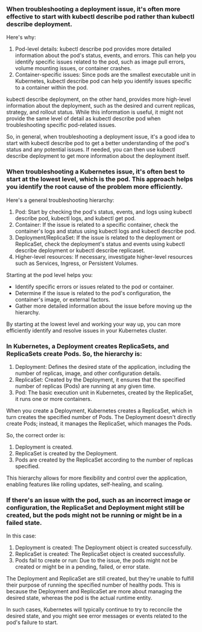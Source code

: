 ### When troubleshooting a deployment issue, it's often more effective to start with kubectl describe pod rather than kubectl describe deployment.

Here's why:

1. Pod-level details: kubectl describe pod provides more detailed information about the pod's status, events, and errors. This can help you identify specific issues related to the pod, such as image pull errors, volume mounting issues, or container crashes.
2. Container-specific issues: Since pods are the smallest executable unit in Kubernetes, kubectl describe pod can help you identify issues specific to a container within the pod.

kubectl describe deployment, on the other hand, provides more high-level information about the deployment, such as the desired and current replicas, strategy, and rollout status. While this information is useful, it might not provide the same level of detail as kubectl describe pod when troubleshooting specific pod-related issues.

So, in general, when troubleshooting a deployment issue, it's a good idea to start with kubectl describe pod to get a better understanding of the pod's status and any potential issues. If needed, you can then use kubectl describe deployment to get more information about the deployment itself.

###  When troubleshooting a Kubernetes issue, it's often best to start at the lowest level, which is the pod. This approach helps you identify the root cause of the problem more efficiently.

Here's a general troubleshooting hierarchy:

1. Pod: Start by checking the pod's status, events, and logs using kubectl describe pod, kubectl logs, and kubectl get pod.
2. Container: If the issue is related to a specific container, check the container's logs and status using kubectl logs and kubectl describe pod.
3. Deployment/ReplicaSet: If the issue is related to the deployment or ReplicaSet, check the deployment's status and events using kubectl describe deployment or kubectl describe replicaset.
4. Higher-level resources: If necessary, investigate higher-level resources such as Services, Ingress, or Persistent Volumes.

Starting at the pod level helps you:

- Identify specific errors or issues related to the pod or container.
- Determine if the issue is related to the pod's configuration, the container's image, or external factors.
- Gather more detailed information about the issue before moving up the hierarchy.

By starting at the lowest level and working your way up, you can more efficiently identify and resolve issues in your Kubernetes cluster.


###  In Kubernetes, a Deployment creates ReplicaSets, and ReplicaSets create Pods. So, the hierarchy is:

1. Deployment: Defines the desired state of the application, including the number of replicas, image, and other configuration details.
2. ReplicaSet: Created by the Deployment, it ensures that the specified number of replicas (Pods) are running at any given time.
3. Pod: The basic execution unit in Kubernetes, created by the ReplicaSet, it runs one or more containers.

When you create a Deployment, Kubernetes creates a ReplicaSet, which in turn creates the specified number of Pods. The Deployment doesn't directly create Pods; instead, it manages the ReplicaSet, which manages the Pods.

So, the correct order is:

1. Deployment is created.
2. ReplicaSet is created by the Deployment.
3. Pods are created by the ReplicaSet according to the number of replicas specified.

This hierarchy allows for more flexibility and control over the application, enabling features like rolling updates, self-healing, and scaling.


###  If there's an issue with the pod, such as an incorrect image or configuration, the ReplicaSet and Deployment might still be created, but the pods might not be running or might be in a failed state.

In this case:

1. Deployment is created: The Deployment object is created successfully.
2. ReplicaSet is created: The ReplicaSet object is created successfully.
3. Pods fail to create or run: Due to the issue, the pods might not be created or might be in a pending, failed, or error state.

The Deployment and ReplicaSet are still created, but they're unable to fulfill their purpose of running the specified number of healthy pods. This is because the Deployment and ReplicaSet are more about managing the desired state, whereas the pod is the actual runtime entity.

In such cases, Kubernetes will typically continue to try to reconcile the desired state, and you might see error messages or events related to the pod's failure to start.
